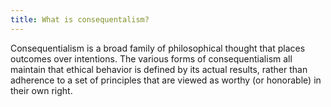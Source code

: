 ```yaml
---
title: What is consequentalism?
---
```


Consequentialism is a broad family of philosophical thought that places outcomes over intentions. The various forms of consequentialism all maintain that ethical behavior is defined by its actual results, rather than adherence to a set of principles that are viewed as worthy (or honorable) in their own right.